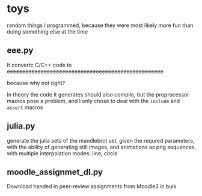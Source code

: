 # toys

random things I programmed, because they were most likely more fun than doing
something else at the time

## eee.py

It convertc C/C++ code to eeeeeeeeeeeeeeeeeeeeeeeeeeeeeeeeeeeeeeeeeeeeeeeeeee

because why not right?

In theory the code it generates should also compile, but the preprocessor macros
pose a problem, and I only chose to deal with the `include` and `assert` macros

## julia.py

generate the julia sets of the mandlebrot set, given the requred parameters,
with the ability of generating still images, and animations as png sequences,
with multiple interpolation modes: line, circle

## moodle_assignmet_dl.py

Download handed in peer-review assignments from Moodle3 in bulk
